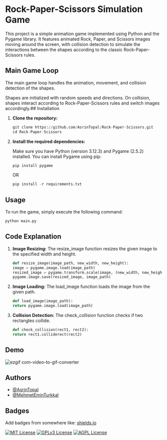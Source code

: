 # Rock-Paper-Scissors Simulation Game

This project is a simple animation game implemented using Python and the Pygame library. It features animated Rock, Paper, and Scissors images moving around the screen, with collision detection to simulate the interactions between the shapes according to the classic Rock-Paper-Scissors rules.

## Main Game Loop
The main game loop handles the animation, movement, and collision detection of the shapes.

Shapes are initialized with random speeds and directions.
On collision, shapes interact according to Rock-Paper-Scissors rules and switch images accordingly.## Installation

1. **Clone the repository:**

    ```python
    git clone https://github.com/AsrinTopal/Rock-Paper-Scissors.git
    cd Rock-Paper-Scissors
    ```

2. **Install the required dependencies:**

    Make sure you have Python (version 3.12.3) and Pygame (2.5.2) installed. You can install Pygame using pip:

    ```python
    pip install pygame
    ```
    OR

    ```python
    pip install -r requirements.txt
    ```
    
## Usage

To run the game, simply execute the following command:

```python
python main.py
```
## Code Explanation
1. **Image Resizing:**
    The resize_image function resizes the given image to the specified width and height.
    ```python
    def resize_image(image_path, new_width, new_height):
    image = pygame.image.load(image_path)
    resized_image = pygame.transform.scale(image, (new_width, new_height))
    pygame.image.save(resized_image, image_path)
    ```
2. **Image Loading:**
    The load_image function loads the image from the given path.
    ```python
    def load_image(image_path):
    return pygame.image.load(image_path)
    ```
2. **Collision Detection:**
    The check_collision function checks if two rectangles collide.
    ```python
    def check_collision(rect1, rect2):
    return rect1.colliderect(rect2)
    ```
## Demo
![ezgif com-video-to-gif-converter](https://github.com/AsrinTopal/Rock-Paper-Scissors/assets/42512374/10fbb414-5076-42b1-8709-267ba955e9d9)

## Authors

- [@AsrinTopal](https://www.github.com/AsrinTopal)
- [@MehmetEminTurkkal](https://github.com/TRKKL)

## Badges

Add badges from somewhere like: [shields.io](https://shields.io/)

[![MIT License](https://img.shields.io/badge/License-MIT-green.svg)](https://choosealicense.com/licenses/mit/)
[![GPLv3 License](https://img.shields.io/badge/License-GPL%20v3-yellow.svg)](https://opensource.org/licenses/)
[![AGPL License](https://img.shields.io/badge/license-AGPL-blue.svg)](http://www.gnu.org/licenses/agpl-3.0)

